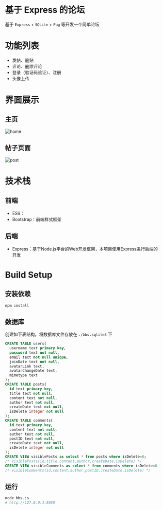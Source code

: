 # 基于 Express 的论坛
基于 `Express` + `SQLite` + `Pug` 等开发一个简单论坛

# 功能列表
- 发帖、删贴
- 评论、删除评论
- 登录（验证码验证）、注册
- 头像上传

# 界面展示
## 主页
![home](https://s2.loli.net/2022/07/06/nAbuCU8vmEwyH3L.png)

## 帖子页面
![post](https://s2.loli.net/2022/07/06/8rtBTIp2EsyQHZR.png)

# 技术栈
## 前端
- ES6：
- Bootstrap：前端样式框架
## 后端
- Express：基于Node.js平台的Web开发框架，本项目使用Express进行后端的开发


# Build Setup
## 安装依赖
```bash
npm install
```
## 数据库
创建如下表结构，将数据库文件存放在 `./bbs.sqlite3` 下
```SQL
CREATE TABLE users(
  username text primary key,
  password text not null,
  email text not null unique,
  joinDate text not null,
  avatarLink text,
  avatarChangeDate text,
  mimetype text
);
CREATE TABLE posts(
  id text primary key,
  title text not null,
  content text not null,
  author text not null,
  createDate text not null,
  isDelete integer not null
);
CREATE TABLE comments(
  id text primary key,
  content text not null,
  author text not null,
  postID text not null,
  createDate text not null,
  isDelete integer not null
);
CREATE VIEW visiblePosts as select * from posts where isDelete=0;
/* visiblePosts(id,title,content,author,createDate,isDelete) */
CREATE VIEW visibleComments as select * from comments where isDelete=0;
/* visibleComments(id,content,author,postID,createDate,isDelete) */
```

## 运行
```bash
node bbs.js
# http://127.0.0.1:8080
```
